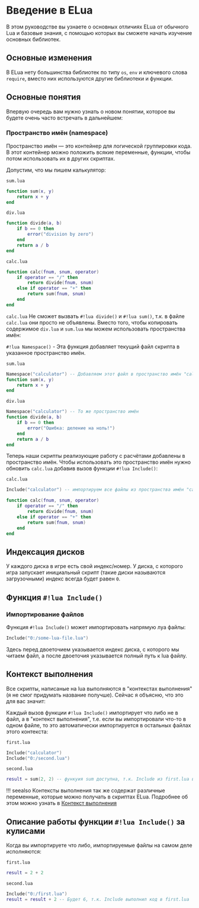 # Введение в ELua
В этом руководстве вы узнаете о основных отличиях ELua от обычного Lua и базовые знания, с помощью которых вы сможете начать изучение основных библиотек.

## Основные изменения
В ELua нету большинства библиотек по типу `os`, `env` и ключевого слова `require`, вместо них используются другие библиотеки и функции.

## Основные понятия
Впервую очередь вам нужно узнать о новом понятии, которое вы будете очень часто встречать в дальнейшем:

### Пространство имён (namespace)
Пространство имён — это контейнер для логической группировки кода. В этот контейнер можно положить всякие переменные, функции, чтобы потом использовать их в других скриптах.

Допустим, что мы пишем калькулятор:

`sum.lua`
```lua
function sum(x, y)
    return x + y
end
```

`div.lua`
```lua
function divide(a, b)
    if b == 0 then
        error("division by zero")
    end
    return a / b
end
```

`calc.lua`
```lua
function calc(fnum, snum, operator)
    if operator == "/" then
        return divide(fnum, snum)
    else if operator == "+" then
        return sum(fnum, snum)
    end
end
```

`calc.lua` Не сможет вызвать `#!lua divide()` и `#!lua sum()`, т.к. в файле `calc.lua` они просто не объявлены. Вместо того, чтобы копировать содержимое `div.lua` и `sum.lua` мы можем использовать пространства имён:

`#!lua Namespace()` - Эта функция добавляет текущий файл скрипта в указанное пространство имён. 

`sum.lua`
```lua
Namespace("calculator") -- Добавляем этот файл в пространство имён "calculator"
function sum(x, y)
    return x + y
end
```

`div.lua`
```lua
Namespace("calculator") -- То же пространство имён
function divide(a, b)
    if b == 0 then
        error("Ошибка: деление на ноль!")
    end
    return a / b
end
```

Теперь наши скрипты реализующие работу с расчётами добавлены в пространство имён. Чтобы использовать это пространство имён нужно обновить `calc.lua` добавив вызов функции `#!lua Include()`:

`calc.lua`
```lua
Include("calculator") -- импортируем все файлы из пространства имён "calculator"

function calc(fnum, snum, operator)
    if operator == "/" then
        return divide(fnum, snum)
    else if operator == "+" then
        return sum(fnum, snum)
    end
end
```

## Индексация дисков
У каждого диска в игре есть свой индекс/номер.
У диска, с которого игра запускает инициальный скрипт (такие диски называются загрузочными) индекс всегда будет равен `0`.

## Функция `#!lua Include()`
### Импортирование файлов
Функция `#!lua Include()` может импортировать напрямую луа файлы:
```lua
Include("0:/some-lua-file.lua")
```
Здесь перед двоеточием указывается индекс диска, с которого мы читаем файл, а после двоеточия указывается полный путь к lua файлу.

## Контекст выполнения
Все скрипты, написаные на lua выполняются в "контекстах выполнения" (я не смог придумать название получше). Сейчас я объясню, что это для вас значит:

Каждый вызов функции `#!lua Include()` импортирует что либо не в файл, а в "контекст выполнения", т.е. если вы импортировали что-то в одном файле, то это автоматически импортируется в остальных файлах этого контекста:

`first.lua`
```lua
Include("calculator")
Include("0:/second.lua")
```

`second.lua`
```lua
result = sum(2, 2) -- функуия sum доступна, т.к. Include из first.lua выполняет second.lua в том же контексте.
```

!!! seealso
    Контексты выполнения так же содержат различные переменные, которые можно получать в скриптах ELua. Подробнее об этом можно узнать в [Контекст выполнения](exec-context.md)

## Описание работы функции `#!lua Include()` за кулисами
Когда вы импортируете что либо, импортируемые файлы на самом деле исполняются:

`first.lua`
```lua
result = 2 + 2
```

`second.lua`
```lua
Include("0:/first.lua")
result = result + 2 -- Будет 6, т.к. Include выполнил код в first.lua
```